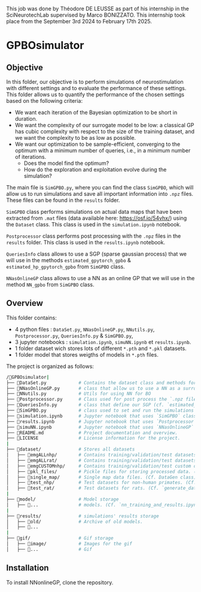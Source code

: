 This job was done by Théodore DE LEUSSE as part of his internship in the SciNeurotechLab supervised by Marco BONIZZATO.
This internship took place from the September 3rd 2024 to February 17th 2025.

# GPBOsimulator


## Objective    

In this folder, our objective is to perform simulations of neurostimulation with different settings and to evaluate the performance of these settings. This folder allows us to quantify the performance of the chosen settings based on the following criteria:
- We want each iteration of the Bayesian optimization to be short in duration.
- We want the complexity of our surrogate model to be low: a classical GP has cubic complexity with respect to the size of the training dataset, and we want the complexity to be as low as possible.
- We want our optimization to be sample-efficient, converging to the optimum with a minimum number of queries, i.e., in a minimum number of iterations.
    - Does the model find the optimum?
    - How do the exploration and exploitation evolve during the simulation?

The main file is `SimGPBO.py`, where you can find the class `SimGPBO`, which will allow us to run simulations and save all important information into `.npz` files. These files can be found in the `results` folder.

`SimGPBO` class performs simulations on actual data maps that have been extracted from `.mat` files (data available here: https://osf.io/54vhx/) using the `Dataset` class. This class is used in the `simulation.ipynb` notebook.

`Postprocessor` class performs post processing with the `.npz` files in the `results` folder. This class is used in the `results.ipynb` notebook.

`QueriesInfo` class allows to use a SGP (sparse gaussian process) that we will use in the methods `estimated_gpytorch_gpbo` & `estimated_hp_gpytorch_gpbo` from `SimGPBO` class. 

`NNasOnlineGP` class allows to use a NN as an online GP that we will use in the method `NN_gpbo` from `SimGPBO` class.


## Overview

This folder contains:
- 4 python files : `DataSet.py`, `NNasOnlineGP.py`, `NNutils.py`, `Postprocessor.py`, `QueriesInfo.py` & `SimGPBO.py`,
- 3 jupyter notebooks : `simulation.ipynb`, `simuNN.ipynb` et `results.ipynb`.
- 1 folder dataset wich stores lots of different `*.pth` and `*.pkl` datasets.
- 1 folder model that stores weigths of models in `*.pth` files.

The project is organized as follows:

``` bash
/📂GPBOsimulator|
├── 📄DataSet.py            # Contains the dataset class and methods for handling data from the `.mat` files ( data here : https://osf.io/54vhx/ )
├── 📄NNasOnlineGP.py       # class that allow us to use a NN as a surrogate model for bayesian optimisation (cf. `NN_gpbo` method in SimGPBO )
├── 📄NNutils.py            # Utils for using NN for BO
├── 📄Postprocessor.py      # Class used for post process the `.npz files in `results`.
├── 📄QueriesInfo.py        # class that define our SGP (cf. `estimated_gpytorch_gpbo` & `estimated_hp_gpytorch_gpbo` methods in `SimGPBO` )
├── 📄SimGPBO.py            # class used to set and run the simulations
├── 📄simulation.ipynb      # Jupyter notebook that uses `SimGPBO` class to set & run simulations.
├── 📄results.ipynb         # Jupyter notebook that uses `Postprocessor` class to postprocess the simulations.
├── 📄simuNN.ipynb          # Jupyter notebook that uses `NNasOnlineGP` class to compare the NN surrogate model with a standard GP.
├── 📄README.md             # Project documentation and overview.
├── 📄LICENSE               # License information for the project.
|
├── 📂dataset/              # Stores all datasets
│   ├── 📂emgALLnhp/        # Contains training/validation/test datasets for all EMGs of one non human primate. (Cf. `generate_dataset.ipynb`)
│   ├── 📂emgALLrat/        # Contains training/validation/test datasets for all EMGs of one rat. (Cf. `generate_dataset.ipynb`)
│   ├── 📂emgCUSTOMnhp/     # Contains training/validation/test custom datasets for non-human primates. (Cf. `generate_dataset.ipynb`)
│   ├── 📂pkl_files/        # Pickle files for storing processed data. (Cf. DataGen class)
│   ├── 📂single_map/       # Single map data files. (Cf. DataGen class)
│   ├── 📂test_nhp/         # Test datasets for non-human primates. (Cf. `generate_dataset.ipynb`)
│   ├── 📂test_rat/         # Test datasets for rats. (Cf. `generate_dataset.ipynb`)
|
├── 📂model/                # Model storage
│   ├── 📄...               # models. (Cf. `nn_training_and_results.ipynb`)
|
├── 📂results/              # simulations' results storage
│   ├── 📂old/              # Archive of old models.
│   ├── 📄...               
|
├── 📂gif/                  # Gif storage
│   ├── 📂image/            # Images for the gif 
│   ├── 📄...               # Gif 
```

## Installation

To install NNonlineGP, clone the repository.